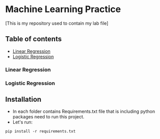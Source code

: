 #  Machine Learning Practice 
[This is my repository used to contain my lab file]
## Table of contents
* [Linear Regression](#linear)
* [Logistic Regression](#logistic)
### Linear Regression<a name="linear"></a>

### Logistic Regression<a name="logistic"></a>
## Installation
* In each folder contains Requirements.txt file that is including python packages need to run this project.
* Let's run:
```
pip install -r requirements.txt
```



